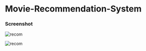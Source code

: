# Movie-Recommendation-System



### Screenshot
![recom](https://i.ibb.co/RHsGVKv/Screenshot-2024-02-09-at-1-12-18-AM.png)

![recom](https://i.ibb.co/fXqw2P7/Screenshot-2024-02-09-at-1-12-49-AM.png)
